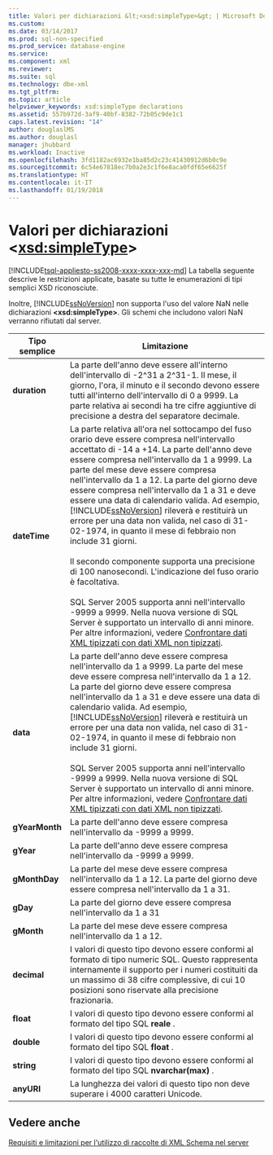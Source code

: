 ```yaml
---
title: Valori per dichiarazioni &lt;<xsd:simpleType>&gt; | Microsoft Docs
ms.custom: 
ms.date: 03/14/2017
ms.prod: sql-non-specified
ms.prod_service: database-engine
ms.service: 
ms.component: xml
ms.reviewer: 
ms.suite: sql
ms.technology: dbe-xml
ms.tgt_pltfrm: 
ms.topic: article
helpviewer_keywords: xsd:simpleType declarations
ms.assetid: 557b972d-3af9-40bf-8382-72b05c9de1c1
caps.latest.revision: "14"
author: douglaslMS
ms.author: douglasl
manager: jhubbard
ms.workload: Inactive
ms.openlocfilehash: 3fd1182ac6932e1ba85d2c23c41430912d6b0c9e
ms.sourcegitcommit: 6c54e67818ec7b0a2e3c1f6e8aca0fdf65e6625f
ms.translationtype: HT
ms.contentlocale: it-IT
ms.lasthandoff: 01/19/2018
---
```

# <a name="values-for-ltxsdsimpletypegt-declarations"></a>Valori per dichiarazioni &lt;<xsd:simpleType>&gt;
[!INCLUDE[tsql-appliesto-ss2008-xxxx-xxxx-xxx-md](../../includes/tsql-appliesto-ss2008-xxxx-xxxx-xxx-md.md)] La tabella seguente descrive le restrizioni applicate, basate su tutte le enumerazioni di tipi semplici XSD riconosciute.  
  
 Inoltre, [!INCLUDE[ssNoVersion](../../includes/ssnoversion-md.md)] non supporta l'uso del valore NaN nelle dichiarazioni **\<xsd:simpleType>**. Gli schemi che includono valori NaN verranno rifiutati dal server.  
  
|Tipo semplice|Limitazione|  
|-----------------|----------------|  
|**duration**|La parte dell'anno deve essere all'interno dell'intervallo di -2^31 a 2^31-1. Il mese, il giorno, l'ora, il minuto e il secondo devono essere tutti all'interno dell'intervallo di 0 a 9999. La parte relativa ai secondi ha tre cifre aggiuntive di precisione a destra del separatore decimale.|  
|**dateTime**|La parte relativa all'ora nel sottocampo del fuso orario deve essere compresa nell'intervallo accettato di -14 a +14. La parte dell'anno deve essere compresa nell'intervallo da 1 a 9999. La parte del mese deve essere compresa nell'intervallo da 1 a 12. La parte del giorno deve essere compresa nell'intervallo da 1 a 31 e deve essere una data di calendario valida. Ad esempio, [!INCLUDE[ssNoVersion](../../includes/ssnoversion-md.md)] rileverà e restituirà un errore per una data non valida, nel caso di 31-02-1974, in quanto il mese di febbraio non include 31 giorni.<br /><br /> Il secondo componente supporta una precisione di 100 nanosecondi. L'indicazione del fuso orario è facoltativa.<br /><br /> SQL Server 2005 supporta anni nell'intervallo -9999 a 9999. Nella nuova versione di SQL Server è supportato un intervallo di anni minore. Per altre informazioni, vedere [Confrontare dati XML tipizzati con dati XML non tipizzati](../../relational-databases/xml/compare-typed-xml-to-untyped-xml.md).|  
|**data**|La parte dell'anno deve essere compresa nell'intervallo da 1 a 9999. La parte del mese deve essere compresa nell'intervallo da 1 a 12. La parte del giorno deve essere compresa nell'intervallo da 1 a 31 e deve essere una data di calendario valida. Ad esempio, [!INCLUDE[ssNoVersion](../../includes/ssnoversion-md.md)] rileverà e restituirà un errore per una data non valida, nel caso di 31-02-1974, in quanto il mese di febbraio non include 31 giorni.<br /><br /> SQL Server 2005 supporta anni nell'intervallo -9999 a 9999. Nella nuova versione di SQL Server è supportato un intervallo di anni minore. Per altre informazioni, vedere [Confrontare dati XML tipizzati con dati XML non tipizzati](../../relational-databases/xml/compare-typed-xml-to-untyped-xml.md).|  
|**gYearMonth**|La parte dell'anno deve essere compresa nell'intervallo da -9999 a 9999.|  
|**gYear**|La parte dell'anno deve essere compresa nell'intervallo da -9999 a 9999.|  
|**gMonthDay**|La parte del mese deve essere compresa nell'intervallo da 1 a 12. La parte del giorno deve essere compresa nell'intervallo da 1 a 31.|  
|**gDay**|La parte del giorno deve essere compresa nell'intervallo da 1 a 31|  
|**gMonth**|La parte del mese deve essere compresa nell'intervallo da 1 a 12.|  
|**decimal**|I valori di questo tipo devono essere conformi al formato di tipo numeric SQL. Questo rappresenta internamente il supporto per i numeri costituiti da un massimo di 38 cifre complessive, di cui 10 posizioni sono riservate alla precisione frazionaria.|  
|**float**|I valori di questo tipo devono essere conformi al formato del tipo SQL **reale** .|  
|**double**|I valori di questo tipo devono essere conformi al formato del tipo SQL **float** .|  
|**string**|I valori di questo tipo devono essere conformi al formato del tipo SQL **nvarchar(max)** .|  
|**anyURI**|La lunghezza dei valori di questo tipo non deve superare i 4000 caratteri Unicode.|  
  
## <a name="see-also"></a>Vedere anche  
 [Requisiti e limitazioni per l'utilizzo di raccolte di XML Schema nel server](../../relational-databases/xml/requirements-and-limitations-for-xml-schema-collections-on-the-server.md)  
  
  
